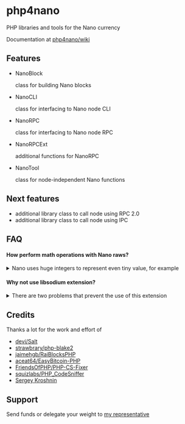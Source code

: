 # php4nano

PHP libraries and tools for the Nano currency

Documentation at [php4nano/wiki](https://github.com/mikerow/php4nano/wiki)

## Features

- NanoBlock

  class for building Nano blocks

- NanoCLI

  class for interfacing to Nano node CLI

- NanoRPC

  class for interfacing to Nano node RPC

- NanoRPCExt

  additional functions for NanoRPC

- NanoTool

  class for node-independent Nano functions
  
## Next features

- additional library class to call node using RPC 2.0
- additional library class to call node using IPC

## FAQ

#### How perform math operations with Nano raws?

<details><summary>Nano uses huge integers to represent even tiny value, for example</summary>
<p>

<pre>
1 NANO = 1 Mnano = 1,000,000 nano = 10^30 raw
</pre>
Since PHP doesn't support mathematical operations with such huge integers, you need an alternative

[GNU Multiple Precision](https://www.php.net/manual/en/book.gmp.php) (GMP) is a default PHP extension that fits the job

</p>
</details>

#### Why not use libsodium extension?

<details><summary>There are two problems that prevent the use of this extension</summary>
<p>

- `sodium_crypto_sign_*` use SHA-2 instead Blake2
- `sodium_crypto_generichash_*` don't allow output smaller than 16 bytes

</p>
</details>

## Credits

Thanks a lot for the work and effort of

- [devi/Salt](https://github.com/devi/Salt)
- [strawbrary/php-blake2](https://github.com/strawbrary/php-blake2)
- [jaimehgb/RaiBlocksPHP](https://github.com/jaimehgb/RaiBlocksPHP)
- [aceat64/EasyBitcoin-PHP](https://github.com/aceat64/EasyBitcoin-PHP)
- [FriendsOfPHP/PHP-CS-Fixer](https://github.com/FriendsOfPHP/PHP-CS-Fixer)
- [squizlabs/PHP_CodeSniffer](https://github.com/squizlabs/PHP_CodeSniffer)
- [Sergey Kroshnin](https://github.com/SergiySW)

## Support

Send funds or delegate your weight to [my representative](https://mynano.ninja/account/mikerow)